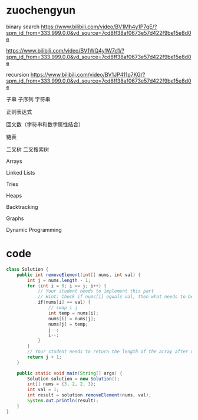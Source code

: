 

# zuochengyun

binary search 
https://www.bilibili.com/video/BV1Mh4y1P7qE/?spm_id_from=333.999.0.0&vd_source=7cd8ff38af0673e57d422f9be15e8d0e


https://www.bilibili.com/video/BV1WQ4y1W7d1/?spm_id_from=333.999.0.0&vd_source=7cd8ff38af0673e57d422f9be15e8d0e

recursion
https://www.bilibili.com/video/BV1JP411p7KG/?spm_id_from=333.999.0.0&vd_source=7cd8ff38af0673e57d422f9be15e8d0e

子串
子序列
字符串

正则表达式

回文数（字符串和数字属性结合）

链表

二叉树 二叉搜索树

Arrays

Linked Lists

Tries

Heaps

Backtracking

Graphs

Dynamic Programming


# code

```java
class Solution {
    public int removeElement(int[] nums, int val) {
        int j = nums.length - 1;
        for (int i = 0; i <= j; i++) {
            // Your student needs to implement this part
            // Hint: Check if nums[i] equals val, then what needs to be done?
            if(nums[i] == val) {
                // swap i j
                int temp = nums[i];
                nums[i] = nums[j];
                nums[j] = temp;
                j--;
                i--;
            }
        }
        // Your student needs to return the length of the array after removing the elements
        return j + 1;
    }

    public static void main(String[] args) {
        Solution solution = new Solution();
        int[] nums = {3, 2, 2, 3};
        int val = 1;
        int result = solution.removeElement(nums, val);
        System.out.println(result);
    }
}

```